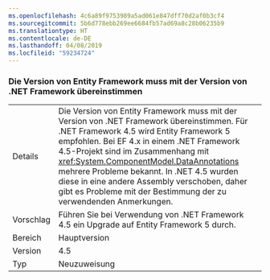 ```yaml
---
ms.openlocfilehash: 4c6a89f9753989a5ad061e847dff70d2af0b3cf4
ms.sourcegitcommit: 5b6d778ebb269ee6684fb57ad69a8c28b06235b9
ms.translationtype: HT
ms.contentlocale: de-DE
ms.lasthandoff: 04/08/2019
ms.locfileid: "59234724"
---
```

### <a name="entity-framework-version-must-match-the-net-framework-version"></a>Die Version von Entity Framework muss mit der Version von .NET Framework übereinstimmen

|   |   |
|---|---|
|Details|Die Version von Entity Framework muss mit der Version von .NET Framework übereinstimmen. Für .NET Framework 4.5 wird Entity Framework 5 empfohlen. Bei EF 4.x in einem .NET Framework 4.5-Projekt sind im Zusammenhang mit <xref:System.ComponentModel.DataAnnotations> mehrere Probleme bekannt. In .NET 4.5 wurden diese in eine andere Assembly verschoben, daher gibt es Probleme mit der Bestimmung der zu verwendenden Anmerkungen.|
|Vorschlag|Führen Sie bei Verwendung von .NET Framework 4.5 ein Upgrade auf Entity Framework 5 durch.|
|Bereich|Hauptversion|
|Version|4.5|
|Typ|Neuzuweisung|
